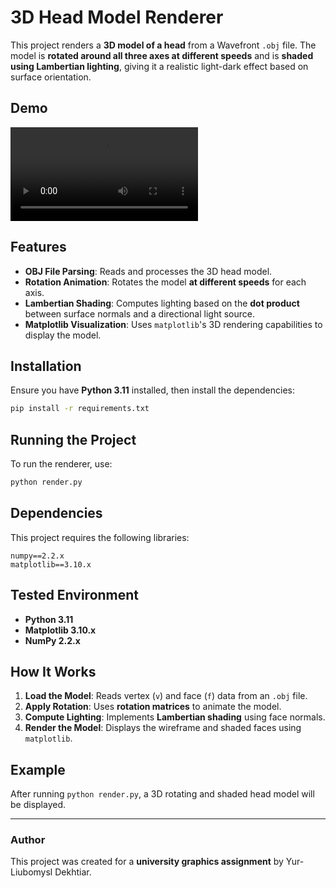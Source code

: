 # 3D Head Model Renderer  

This project renders a **3D model of a head** from a Wavefront `.obj` file. The model is **rotated around all three axes at different speeds** and is **shaded using Lambertian lighting**, giving it a realistic light-dark effect based on surface orientation.

## Demo  
![Rotating Head Model](assets/demo.mp4)

## Features  
- **OBJ File Parsing**: Reads and processes the 3D head model.  
- **Rotation Animation**: Rotates the model **at different speeds** for each axis.  
- **Lambertian Shading**: Computes lighting based on the **dot product** between surface normals and a directional light source.  
- **Matplotlib Visualization**: Uses `matplotlib`'s 3D rendering capabilities to display the model.  

## Installation  
Ensure you have **Python 3.11** installed, then install the dependencies:  
```sh
pip install -r requirements.txt
```

## Running the Project

To run the renderer, use:
```sh
python render.py
```

## Dependencies
This project requires the following libraries:

```
numpy==2.2.x
matplotlib==3.10.x
```

## Tested Environment  
- **Python 3.11**  
- **Matplotlib 3.10.x**  
- **NumPy 2.2.x**  

## How It Works  
1. **Load the Model**: Reads vertex (`v`) and face (`f`) data from an `.obj` file.  
2. **Apply Rotation**: Uses **rotation matrices** to animate the model.  
3. **Compute Lighting**: Implements **Lambertian shading** using face normals.  
4. **Render the Model**: Displays the wireframe and shaded faces using `matplotlib`.  

## Example  
After running `python render.py`, a 3D rotating and shaded head model will be displayed.

---

### Author  
This project was created for a **university graphics assignment** by Yur-Liubomysl Dekhtiar.